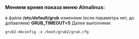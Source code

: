### Меняем время показа меню Almalinux:
в файле **/etc/default/grub** изменяем (если параметра нет, до добавляем)
**GRUB_TIMEOUT=5**
Далее выполняем:
```
grub2-mkconfig -o /boot/grub2/grub.cfg
```
